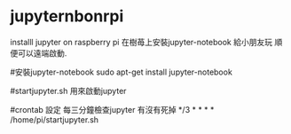 # jupyternbonrpi
installl jupyter on raspberry pi
在樹苺上安裝jupyter-notebook 給小朋友玩
順便可以遠端啟動.

#安裝jupyter-notebook
sudo apt-get install jupyter-notebook

#startjupyter.sh
用來啟動jupyter

#crontab 設定 每三分鐘檢查jupyter 有沒有死掉
*/3 * * * * /home/pi/startjupyter.sh
